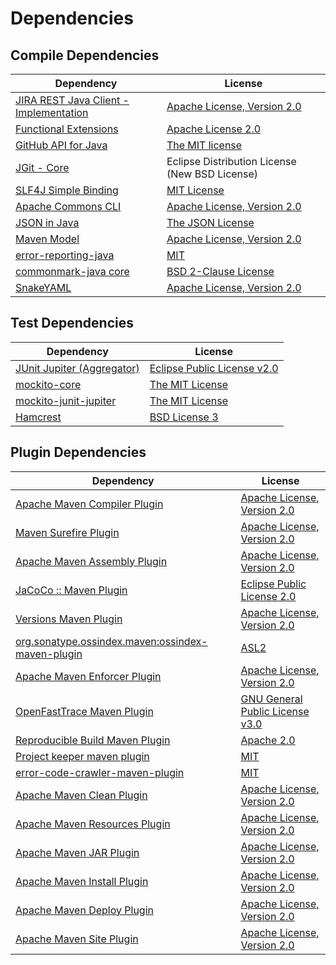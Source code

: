 <!-- @formatter:off -->
# Dependencies

## Compile Dependencies

| Dependency                                  | License                                        |
| ------------------------------------------- | ---------------------------------------------- |
| [JIRA REST Java Client - Implementation][0] | [Apache License, Version 2.0][1]               |
| [Functional Extensions][2]                  | [Apache License 2.0][1]                        |
| [GitHub API for Java][4]                    | [The MIT license][5]                           |
| [JGit - Core][6]                            | Eclipse Distribution License (New BSD License) |
| [SLF4J Simple Binding][7]                   | [MIT License][8]                               |
| [Apache Commons CLI][9]                     | [Apache License, Version 2.0][10]              |
| [JSON in Java][11]                          | [The JSON License][12]                         |
| [Maven Model][13]                           | [Apache License, Version 2.0][10]              |
| [error-reporting-java][15]                  | [MIT][16]                                      |
| [commonmark-java core][17]                  | [BSD 2-Clause License][18]                     |
| [SnakeYAML][19]                             | [Apache License, Version 2.0][20]              |

## Test Dependencies

| Dependency                       | License                           |
| -------------------------------- | --------------------------------- |
| [JUnit Jupiter (Aggregator)][21] | [Eclipse Public License v2.0][22] |
| [mockito-core][23]               | [The MIT License][24]             |
| [mockito-junit-jupiter][23]      | [The MIT License][24]             |
| [Hamcrest][27]                   | [BSD License 3][28]               |

## Plugin Dependencies

| Dependency                                              | License                               |
| ------------------------------------------------------- | ------------------------------------- |
| [Apache Maven Compiler Plugin][29]                      | [Apache License, Version 2.0][10]     |
| [Maven Surefire Plugin][31]                             | [Apache License, Version 2.0][10]     |
| [Apache Maven Assembly Plugin][33]                      | [Apache License, Version 2.0][10]     |
| [JaCoCo :: Maven Plugin][35]                            | [Eclipse Public License 2.0][36]      |
| [Versions Maven Plugin][37]                             | [Apache License, Version 2.0][10]     |
| [org.sonatype.ossindex.maven:ossindex-maven-plugin][39] | [ASL2][20]                            |
| [Apache Maven Enforcer Plugin][41]                      | [Apache License, Version 2.0][10]     |
| [OpenFastTrace Maven Plugin][43]                        | [GNU General Public License v3.0][44] |
| [Reproducible Build Maven Plugin][45]                   | [Apache 2.0][20]                      |
| [Project keeper maven plugin][47]                       | [MIT][16]                             |
| [error-code-crawler-maven-plugin][49]                   | [MIT][16]                             |
| [Apache Maven Clean Plugin][51]                         | [Apache License, Version 2.0][10]     |
| [Apache Maven Resources Plugin][53]                     | [Apache License, Version 2.0][10]     |
| [Apache Maven JAR Plugin][55]                           | [Apache License, Version 2.0][10]     |
| [Apache Maven Install Plugin][57]                       | [Apache License, Version 2.0][20]     |
| [Apache Maven Deploy Plugin][59]                        | [Apache License, Version 2.0][20]     |
| [Apache Maven Site Plugin][61]                          | [Apache License, Version 2.0][10]     |

[35]: https://www.eclemma.org/jacoco/index.html
[47]: https://github.com/exasol/project-keeper-maven-plugin
[1]: http://www.apache.org/licenses/LICENSE-2.0
[15]: https://github.com/exasol/error-reporting-java
[5]: https://www.opensource.org/licenses/mit-license.php
[17]: https://github.com/commonmark/commonmark-java
[20]: http://www.apache.org/licenses/LICENSE-2.0.txt
[31]: https://maven.apache.org/surefire/maven-surefire-plugin/
[16]: https://opensource.org/licenses/MIT
[23]: https://github.com/mockito/mockito
[37]: http://www.mojohaus.org/versions-maven-plugin/
[28]: http://opensource.org/licenses/BSD-3-Clause
[29]: https://maven.apache.org/plugins/maven-compiler-plugin/
[18]: http://opensource.org/licenses/BSD-2-Clause
[53]: https://maven.apache.org/plugins/maven-resources-plugin/
[43]: https://github.com/itsallcode/openfasttrace-maven-plugin
[51]: https://maven.apache.org/plugins/maven-clean-plugin/
[36]: https://www.eclipse.org/legal/epl-2.0/
[13]: https://maven.apache.org/ref/3.8.1/maven-model/
[24]: https://github.com/mockito/mockito/blob/main/LICENSE
[45]: http://zlika.github.io/reproducible-build-maven-plugin
[61]: https://maven.apache.org/plugins/maven-site-plugin/
[44]: https://www.gnu.org/licenses/gpl-3.0.html
[8]: http://www.opensource.org/licenses/mit-license.php
[10]: https://www.apache.org/licenses/LICENSE-2.0.txt
[41]: https://maven.apache.org/enforcer/maven-enforcer-plugin/
[19]: https://bitbucket.org/asomov/snakeyaml/src/master/
[22]: https://www.eclipse.org/legal/epl-v20.html
[57]: http://maven.apache.org/plugins/maven-install-plugin/
[9]: http://commons.apache.org/proper/commons-cli/
[21]: https://junit.org/junit5/
[39]: https://sonatype.github.io/ossindex-maven/maven-plugin/
[2]: https://bitbucket.org/atlassian/fugue/src/master/
[6]: https://www.eclipse.org/jgit/
[27]: http://hamcrest.org/JavaHamcrest/
[7]: http://www.slf4j.org
[59]: http://maven.apache.org/plugins/maven-deploy-plugin/
[4]: https://github-api.kohsuke.org/
[0]: https://bitbucket.org/atlassian/jira-rest-java-client/src/master/
[11]: https://github.com/douglascrockford/JSON-java
[49]: https://github.com/exasol/error-code-crawler-maven-plugin
[55]: https://maven.apache.org/plugins/maven-jar-plugin/
[12]: http://json.org/license.html
[33]: https://maven.apache.org/plugins/maven-assembly-plugin/
